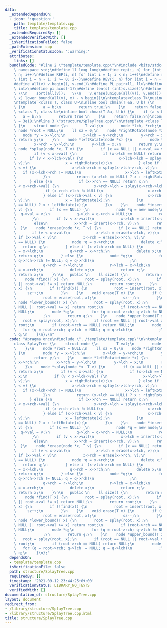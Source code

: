 ```yaml
---
data:
  _extendedDependsOn:
  - icon: ':question:'
    path: template/template.cpp
    title: template/template.cpp
  _extendedRequiredBy: []
  _extendedVerifiedWith: []
  _isVerificationFailed: false
  _pathExtension: cpp
  _verificationStatusIcon: ':warning:'
  attributes:
    links: []
  bundledCode: "#line 2 \"template/template.cpp\"\n#include <bits/stdc++.h>\nusing\
    \ namespace std;\n#define ll long long\n#define rep(i, n) for (int i = 0; i <\
    \ n; i++)\n#define REP(i, n) for (int i = 1; i < n; i++)\n#define rev(i, n) for\
    \ (int i = n - 1; i >= 0; i--)\n#define REV(i, n) for (int i = n - 1; i > 0; i--)\n\
    #define all(v) v.begin(), v.end()\n#define PL pair<ll, ll>\n#define PI pair<int,\
    \ int>\n#define pi acos(-1)\n#define len(s) (int)s.size()\n#define compress(v)\
    \ \\\n    sort(all(v));   \\\n    v.erase(unique(all(v)), v.end());\n#define comid(v,\
    \ x) lower_bound(all(v), x) - v.begin()\n\ntemplate<class T>\nusing prique=priority_queue<T,vector<T>,greater<>>;\n\
    \ntemplate <class T, class U>\ninline bool chmin(T &a, U b) {\n    if (a > b)\
    \ {\n        a = b;\n        return true;\n    }\n    return false;\n}\ntemplate\
    \ <class T, class U>\ninline bool chmax(T &a, U b) {\n    if (a < b) {\n     \
    \   a = b;\n        return true;\n    }\n    return false;\n}\nconstexpr ll inf\
    \ = 3e18;\n#line 3 \"structure/SplayTree.cpp\"\n\ntemplate <class T>\nclass SplayTree\
    \ {\n    struct node {\n        T val;\n        node *lch, *rch;\n    };\n   \
    \ node *root = NULL;\n    ll sz = 0;\n    node *rightRotate(node *x) {\n     \
    \   node *y = x->lch;\n        x->lch = y->rch;\n        y->rch = x;\n       \
    \ return y;\n    }\n    node *leftRotate(node *x) {\n        node *y = x->rch;\n\
    \        x->rch = y->lch;\n        y->lch = x;\n        return y;\n    }\n   \
    \ node *splay(node *x, T v) {\n        if (x == NULL || x->val == v) return x;\n\
    \        if (v < x->val) {\n            if (x->lch == NULL) return x;\n      \
    \      if (v < x->lch->val) {\n                x->lch->lch = splay(x->lch->lch,\
    \ v);\n                x = rightRotate(x);\n            } else if (x->lch->val\
    \ < v) {\n                x->lch->rch = splay(x->lch->rch, v);\n             \
    \   if (x->lch->rch != NULL)\n                    x->lch = leftRotate(x->lch);\n\
    \            }\n            return (x->lch == NULL) ? x : rightRotate(x);\n  \
    \      } else {\n            if (x->rch == NULL) return x;\n            if (v\
    \ < x->rch->val) {\n                x->rch->lch = splay(x->rch->lch, v);\n   \
    \             if (x->rch->lch != NULL)\n                    x->rch = rightRotate(x->rch);\n\
    \            } else if (x->rch->val < v) {\n                x->rch->rch = splay(x->rch->rch,\
    \ v);\n                x = leftRotate(x);\n            }\n            return (x->rch\
    \ == NULL) ? x : leftRotate(x);\n        }\n    }\n    node *insert(node *x, T\
    \ v) {\n        if (x == NULL) {\n            node *q = new node;\n          \
    \  q->val = v;\n            q->lch = q->rch = NULL;\n            return q;\n \
    \       }\n        if (v < x->val)\n            x->lch = insert(x->lch, v);\n\
    \        else\n            x->rch = insert(x->rch, v);\n        return x;\n  \
    \  }\n    node *erase(node *x, T v) {\n        if (x == NULL) return NULL;\n \
    \       if (v < x->val)\n            x->lch = erase(x->lch, v);\n        else\
    \ if (x->val < v)\n            x->rch = erase(x->rch, v);\n        else if (x->lch\
    \ == NULL) {\n            node *q = x->rch;\n            delete x;\n         \
    \   return q;\n        } else if (x->lch->rch == NULL) {\n            node *q\
    \ = x->lch;\n            q->rch = x->rch;\n            delete x;\n           \
    \ return q;\n        } else {\n            node *q;\n            for (q = x->lch;\
    \ q->rch->rch != NULL; q = q->rch)\n                ;\n            node *r = q->rch;\n\
    \            q->rch = r->lch;\n            r->lch = x->lch;\n            r->rch\
    \ = x->rch;\n            delete x;\n            return r;\n        }\n       \
    \ return x;\n    }\n\n   public:\n    ll size() {\n        return sz;\n    }\n\
    \    node *find(T x) {\n        root = splay(root, x);\n        if (root == NULL\
    \ || root->val != x) return NULL;\n        return root;\n    }\n    void insert(T\
    \ x) {\n        if (!find(x)) {\n            root = insert(root, x);\n       \
    \     sz++;\n        }\n    }\n    void erase(T x) {\n        if (find(x)) {\n\
    \            root = erase(root, x);\n            sz--;\n        }\n    }\n   \
    \ node *lower_bound(T x) {\n        root = splay(root, x);\n        if (root ==\
    \ NULL || root->val >= x) return root;\n        if (root->rch == NULL) return\
    \ NULL;\n        node *q;\n        for (q = root->rch; q->lch != NULL; q = q->lch)\n\
    \            ;\n        return q;\n    }\n    node *upper_bound(T x) {\n     \
    \   root = splay(root, x);\n        if (root == NULL || root->val > x) return\
    \ root;\n        if (root->rch == NULL) return NULL;\n        node *q;\n     \
    \   for (q = root->rch; q->lch != NULL; q = q->lch)\n            ;\n        return\
    \ q;\n    }\n};\n"
  code: "#pragma once\n#include \"../template/template.cpp\"\n\ntemplate <class T>\n\
    class SplayTree {\n    struct node {\n        T val;\n        node *lch, *rch;\n\
    \    };\n    node *root = NULL;\n    ll sz = 0;\n    node *rightRotate(node *x)\
    \ {\n        node *y = x->lch;\n        x->lch = y->rch;\n        y->rch = x;\n\
    \        return y;\n    }\n    node *leftRotate(node *x) {\n        node *y =\
    \ x->rch;\n        x->rch = y->lch;\n        y->lch = x;\n        return y;\n\
    \    }\n    node *splay(node *x, T v) {\n        if (x == NULL || x->val == v)\
    \ return x;\n        if (v < x->val) {\n            if (x->lch == NULL) return\
    \ x;\n            if (v < x->lch->val) {\n                x->lch->lch = splay(x->lch->lch,\
    \ v);\n                x = rightRotate(x);\n            } else if (x->lch->val\
    \ < v) {\n                x->lch->rch = splay(x->lch->rch, v);\n             \
    \   if (x->lch->rch != NULL)\n                    x->lch = leftRotate(x->lch);\n\
    \            }\n            return (x->lch == NULL) ? x : rightRotate(x);\n  \
    \      } else {\n            if (x->rch == NULL) return x;\n            if (v\
    \ < x->rch->val) {\n                x->rch->lch = splay(x->rch->lch, v);\n   \
    \             if (x->rch->lch != NULL)\n                    x->rch = rightRotate(x->rch);\n\
    \            } else if (x->rch->val < v) {\n                x->rch->rch = splay(x->rch->rch,\
    \ v);\n                x = leftRotate(x);\n            }\n            return (x->rch\
    \ == NULL) ? x : leftRotate(x);\n        }\n    }\n    node *insert(node *x, T\
    \ v) {\n        if (x == NULL) {\n            node *q = new node;\n          \
    \  q->val = v;\n            q->lch = q->rch = NULL;\n            return q;\n \
    \       }\n        if (v < x->val)\n            x->lch = insert(x->lch, v);\n\
    \        else\n            x->rch = insert(x->rch, v);\n        return x;\n  \
    \  }\n    node *erase(node *x, T v) {\n        if (x == NULL) return NULL;\n \
    \       if (v < x->val)\n            x->lch = erase(x->lch, v);\n        else\
    \ if (x->val < v)\n            x->rch = erase(x->rch, v);\n        else if (x->lch\
    \ == NULL) {\n            node *q = x->rch;\n            delete x;\n         \
    \   return q;\n        } else if (x->lch->rch == NULL) {\n            node *q\
    \ = x->lch;\n            q->rch = x->rch;\n            delete x;\n           \
    \ return q;\n        } else {\n            node *q;\n            for (q = x->lch;\
    \ q->rch->rch != NULL; q = q->rch)\n                ;\n            node *r = q->rch;\n\
    \            q->rch = r->lch;\n            r->lch = x->lch;\n            r->rch\
    \ = x->rch;\n            delete x;\n            return r;\n        }\n       \
    \ return x;\n    }\n\n   public:\n    ll size() {\n        return sz;\n    }\n\
    \    node *find(T x) {\n        root = splay(root, x);\n        if (root == NULL\
    \ || root->val != x) return NULL;\n        return root;\n    }\n    void insert(T\
    \ x) {\n        if (!find(x)) {\n            root = insert(root, x);\n       \
    \     sz++;\n        }\n    }\n    void erase(T x) {\n        if (find(x)) {\n\
    \            root = erase(root, x);\n            sz--;\n        }\n    }\n   \
    \ node *lower_bound(T x) {\n        root = splay(root, x);\n        if (root ==\
    \ NULL || root->val >= x) return root;\n        if (root->rch == NULL) return\
    \ NULL;\n        node *q;\n        for (q = root->rch; q->lch != NULL; q = q->lch)\n\
    \            ;\n        return q;\n    }\n    node *upper_bound(T x) {\n     \
    \   root = splay(root, x);\n        if (root == NULL || root->val > x) return\
    \ root;\n        if (root->rch == NULL) return NULL;\n        node *q;\n     \
    \   for (q = root->rch; q->lch != NULL; q = q->lch)\n            ;\n        return\
    \ q;\n    }\n};"
  dependsOn:
  - template/template.cpp
  isVerificationFile: false
  path: structure/SplayTree.cpp
  requiredBy: []
  timestamp: '2021-09-12 23:44:25+09:00'
  verificationStatus: LIBRARY_NO_TESTS
  verifiedWith: []
documentation_of: structure/SplayTree.cpp
layout: document
redirect_from:
- /library/structure/SplayTree.cpp
- /library/structure/SplayTree.cpp.html
title: structure/SplayTree.cpp
---
```

